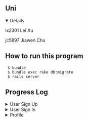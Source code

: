 ## Uni

<details open>

lx2301 Lei Xu

jc5897 Jiawen Chu
## How to run this program

```
 $ bundle
 $ bundle exec rake db:migrate                                      
 $ rails server
```

## Progress Log
</details>

<details >
<summary>User Sign Up</summary>

#### Done
* Created a Users table in database using migration (new file "_create_users.rb" created in /db/migrate and I added few lines into it).
Then followed normal steps to update schema
```
 $ rails g model User uni:string:index password:string uname:string (only run once)
 $ bundle exec rake db:migrate                                      
 $ rails server
```
* Added signup method in movies_controller
* Redefined create method in movies_controller to insert row into Users table
* To see what's inside the table users
```
$ rails db
$ .headers on
$ .mode columns    #(turn headers on and show database data in column mode )
$ .table
$ select * from users;
```
* Added "gem 'bcrypt'" into Gemfile, remember to run 'bundle install' before deploy!

#### To DO:
- [X] Password validation (confirm your password)
- [X] UNI cannot be null
- [X] Show error message use @user.errors on signup if user already exists <a href="https://stackoverflow.com/a/23975918/19843708">StackOverflow</a>
- [ ] Write Cucumber
- [ ] Write Rspec tests
- [ ] Can check this: <a href="https://dev.to/kjdowns/creating-a-user-login-system-ruby-on-rails-2kl2">StackOverflow</a> for checking uid of logged-in user


</details>

<details>
<summary>User Sign In</summary>

#### Done
* Completed user signin funtion and password verification

#### To DO:
- [ ] Write Cucumber
- [ ] Write Rspec tests


</details>

<details>
<summary>Profile</summary>

#### Done
* Added six attributes to the Users table in database. (Run below six times and only run once) After the table is successfully built, it should not be run.
* Get User Id and use Update method to update user attributes in the database
* Create Course page and Profile page
* Link all pages together
* Write and Pass Cucumber test
```
 $ rails g model AddLionmailToUser lionmail:string
 $ bundle exec rake db:migrate                                      
```
* Created a profile page

#### To DO:
- [ ] Write Rspec test
- [ ] Possible change the uni
- [ ] Possible do the checkbox rather than selection
- [ ] Check email format
- [ ] (If possible: only update fields that has input/ show original info when editing)
</details>